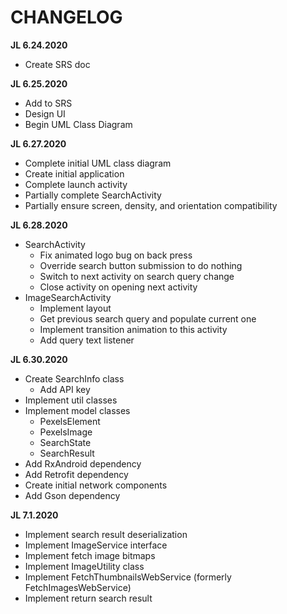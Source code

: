 # CHANGELOG

__JL 6.24.2020__

- Create SRS doc

__JL 6.25.2020__

- Add to SRS
- Design UI
- Begin UML Class Diagram

__JL 6.27.2020__

- Complete initial UML class diagram
- Create initial application
- Complete launch activity
- Partially complete SearchActivity
- Partially ensure screen, density, and orientation compatibility

__JL 6.28.2020__

- SearchActivity
    - Fix animated logo bug on back press
    - Override search button submission to do nothing
    - Switch to next activity on search query change
    - Close activity on opening next activity
- ImageSearchActivity
    - Implement layout
    - Get previous search query and populate current one
    - Implement transition animation to this activity
    - Add query text listener

__JL 6.30.2020__

- Create SearchInfo class
    - Add API key
- Implement util classes
- Implement model classes
    - PexelsElement
    - PexelsImage
    - SearchState
    - SearchResult
- Add RxAndroid dependency
- Add Retrofit dependency
- Create initial network components
- Add Gson dependency

__JL 7.1.2020__

- Implement search result deserialization
- Implement ImageService interface
- Implement fetch image bitmaps
- Implement ImageUtility class
- Implement FetchThumbnailsWebService (formerly FetchImagesWebService)
- Implement return search result